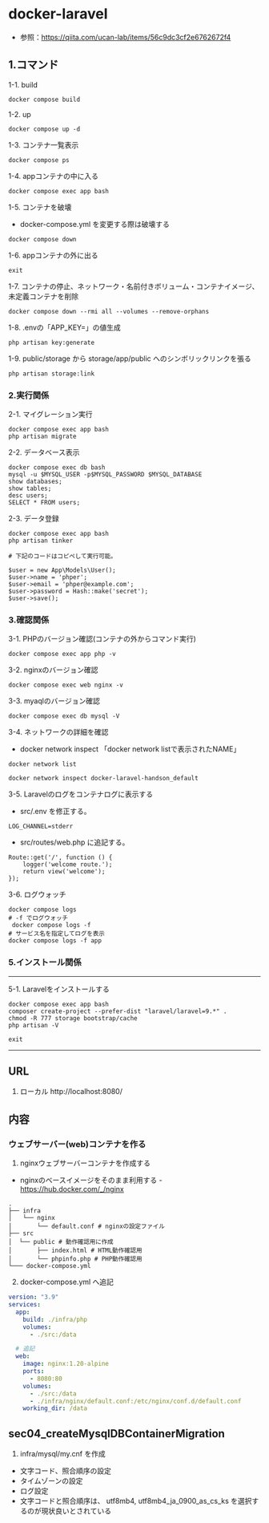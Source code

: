 # docker-laravel
- 参照：https://qiita.com/ucan-lab/items/56c9dc3cf2e6762672f4

## 1.コマンド
1-1. build
```
docker compose build
```

1-2. up
```
docker compose up -d
```

1-3. コンテナ一覧表示
```
docker compose ps
```

1-4. appコンテナの中に入る
```
docker compose exec app bash
```

1-5. コンテナを破壊
- docker-compose.yml を変更する際は破壊する
```
docker compose down
```

1-6. appコンテナの外に出る
```
exit
```

1-7. コンテナの停止、ネットワーク・名前付きボリューム・コンテナイメージ、未定義コンテナを削除
```
docker compose down --rmi all --volumes --remove-orphans
```

1-8. .envの「APP_KEY=」の値生成
```
php artisan key:generate
```

1-9. public/storage から storage/app/public へのシンボリックリンクを張る
```
php artisan storage:link
```

### 2.実行関係
2-1. マイグレーション実行
```
docker compose exec app bash
php artisan migrate
```

2-2. データベース表示
```
docker compose exec db bash
mysql -u $MYSQL_USER -p$MYSQL_PASSWORD $MYSQL_DATABASE
show databases;
show tables;
desc users;
SELECT * FROM users;
```

2-3. データ登録
```
docker compose exec app bash
php artisan tinker
```

```
# 下記のコードはコピペして実行可能。

$user = new App\Models\User();
$user->name = 'phper';
$user->email = 'phper@example.com';
$user->password = Hash::make('secret');
$user->save();
```

### 3.確認関係
3-1. PHPのバージョン確認(コンテナの外からコマンド実行)
```
docker compose exec app php -v
```

3-2. nginxのバージョン確認
```
docker compose exec web nginx -v
```

3-3. myaqlのバージョン確認
```
docker compose exec db mysql -V
```

3-4. ネットワークの詳細を確認
- docker network inspect 「docker network listで表示されたNAME」
```
docker network list

docker network inspect docker-laravel-handson_default
```

3-5. Laravelのログをコンテナログに表示する
- src/.env を修正する。
```env:src/.env
LOG_CHANNEL=stderr
```
- src/routes/web.php に追記する。
```php:src/routes/web.php
Route::get('/', function () {
    logger('welcome route.');
    return view('welcome');
});
```

3-6. ログウォッチ
```
docker compose logs
# -f でログウォッチ
 docker compose logs -f
# サービス名を指定してログを表示
docker compose logs -f app
```

### 5.インストール関係
***
5-1. Laravelをインストールする
```
docker compose exec app bash
composer create-project --prefer-dist "laravel/laravel=9.*" .
chmod -R 777 storage bootstrap/cache
php artisan -V

exit
```

***

## URL
1. ローカル
http://localhost:8080/

## 内容
### ウェブサーバー(web)コンテナを作る
1. nginxウェブサーバーコンテナを作成する
- nginxのベースイメージをそのまま利用する - https://hub.docker.com/_/nginx
```
.
├── infra
│   └── nginx
│       └── default.conf # nginxの設定ファイル
├── src
│  └── public # 動作確認用に作成
│       ├── index.html # HTML動作確認用
│       └── phpinfo.php # PHP動作確認用
└─── docker-compose.yml
```

2. docker-compose.yml へ追記
```yml:docker-compose.yml
version: "3.9"
services:
  app:
    build: ./infra/php
    volumes:
      - ./src:/data

  # 追記
  web:
    image: nginx:1.20-alpine
    ports:
      - 8080:80
    volumes:
      - ./src:/data
      - ./infra/nginx/default.conf:/etc/nginx/conf.d/default.conf
    working_dir: /data
```

## sec04_createMysqlDBContainerMigration
1. infra/mysql/my.cnf を作成
- 文字コード、照合順序の設定
- タイムゾーンの設定
- ログ設定
- 文字コードと照合順序は、 utf8mb4, utf8mb4_ja_0900_as_cs_ks を選択するのが現状良いとされている
